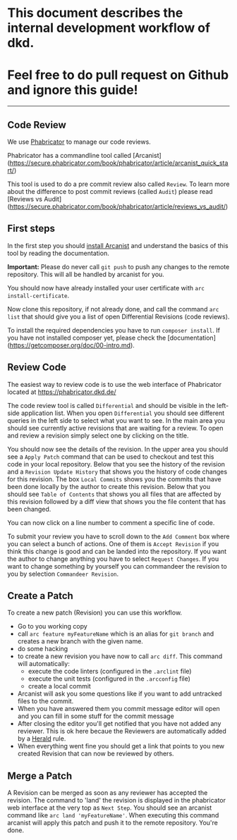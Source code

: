 # This document describes the internal development workflow of dkd.
# Feel free to do pull request on Github and ignore this guide!

---

## Code Review

We use [Phabricator](https://secure.phabricator.com/book/phabricator/) to 
manage our code reviews.

Phabricator has a commandline tool called [Arcanist]
(https://secure.phabricator.com/book/phabricator/article/arcanist_quick_start/)

This tool is used to do a pre commit review also called `Review`. 
To learn more about the difference to post commit reviews (called `Audit`)
please read [Reviews vs Audit]
(https://secure.phabricator.com/book/phabricator/article/reviews_vs_audit/)

## First steps

In the first step you should 
[install Arcanist](https://secure.phabricator.com/book/phabricator/article/arcanist/)
and understand the basics of this tool by reading the documentation.

**Important:** Please do never call `git push` to push any changes 
to the remote repository. This will all be handled by arcanist for you.

You should now have already installed your user certificate with 
`arc install-certificate`.

Now clone this repository, if not already done, and call the command 
`arc list` that should  give you a list of open Differential 
Revisions (code reviews).

To install the required dependencies you have to run `composer install`.
If you have not installed composer yet, please check the [documentation]
(https://getcomposer.org/doc/00-intro.md).

## Review Code

The easiest way to review code is to use the web interface of Phabricator 
located at https://phabricator.dkd.de/

The code review tool is called `Differential` and should be visible in the 
left-side application list.
When you open `Differential` you should see different queries in the left 
side to select what you want to see.
In the main area you should see currently active revisions that are waiting 
for a review. To open and review a revision simply select one by clicking 
on the title.

You should now see the details of the revision.
In the upper area you should see a `Apply Patch` command that can be used to
checkout and test this code in your local repository.
Below that you see the history of the revision and a `Revision Update History`
that shows you the history of code changes for this
revision.
The box `Local Commits` shows you the commits that have been done locally by 
the author to create this revision.
Below that you should see `Table of Contents` that shows you all files that 
are affected by this revision followed by a diff view that shows you the 
file content that has been changed.

You can now click on a line number to comment a specific line of code.

To submit your review you have to scroll down to the `Add Comment` box where
you can select a bunch of actions. One of them is `Accept Revision` if you 
think this change is good and can be landed into the repository.
If you want the author to change anything you have to select `Request Changes`.
If you want to change something by yourself you can commandeer the revision to
you by selection `Commandeer Revision`.

## Create a Patch 

To create a new patch (Revision) you can use this workflow.

* Go to you working copy
* call `arc feature myFeatureName` which is an alias for `git branch` and
creates a new branch with the given name.
* do some hacking
* to create a new revision you have now to call `arc diff`. 
This command will automatically:
    * execute the code linters (configured in the `.arclint` file)
    * execute the unit tests (configured in the `.arcconfig` file)
    * create a local commit
* Arcanist will ask you some questions like if you want to add untracked
files to the commit.
* When you have answered them you commit message editor will open and you can
fill in some stuff for the commit message
* After closing the editor you'll get notified that you have not added any 
reviewer. This is ok here becaue the Reviewers are automatically added by a
[Herald](https://secure.phabricator.com/book/phabricator/article/herald/) rule.
* When everything went fine you should get a link that points to you new 
created Revision that can now be reviewed by others.

## Merge a Patch

A Revision can be merged as soon as any reviewer has accepted the revision. 
The command to 'land' the revision is displayed in the phabricator web interface 
at the very top as `Next Step`. You should see an arcanist command like 
`arc land 'myFeatureName'`. When executing this command arcanist will apply 
this patch and push it to the remote repository. You're done.
